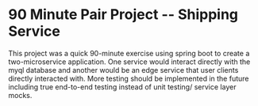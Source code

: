 # 90 Minute Pair Project -- Shipping Service


This project was a quick 90-minute exercise using spring boot to create a two-microservice application. One service would interact directly with the myql database and another would be an edge service that user clients directly interacted with. More testing should be implemented in the future including true end-to-end testing instead of unit testing/ service layer mocks.
